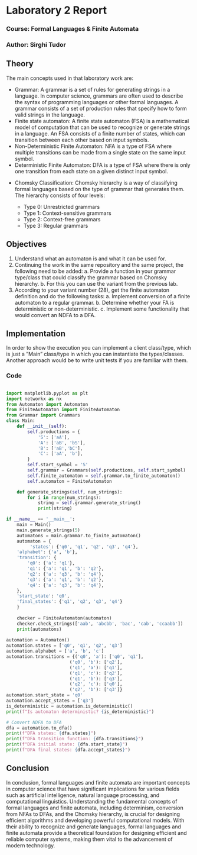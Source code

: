 # Laboratory 2 Report

### Course: Formal Languages & Finite Automata

### Author: Sirghi Tudor

## Theory

The main concepts used in that laboratory work are:

- Grammar: A grammar is a set of rules for generating strings in a language. In computer science, grammars are often used to describe the syntax of programming languages or other formal languages. A grammar consists of a set of production rules that specify how to form valid strings in the language.
- Finite state automaton: A finite state automaton (FSA) is a mathematical model of computation that can be used to recognize or generate strings in a language. An FSA consists of a finite number of states, which can transition between each other based on input symbols.
- Non-Deterministic Finite Automaton: NFA is a type of FSA where multiple transitions can be made from a single state on the same input symbol.
- Deterministic Finite Automaton: DFA is a type of FSA where there is only one transition from each state on a given distinct input symbol.
<ul> 
<li>Chomsky Classification: Chomsky hierarchy is a way of classifying formal languages based on the type of grammar that generates them. The hierarchy consists of four levels:</li>
<ul>
<li>Type 0: Unrestricted grammars</li>
<li>Type 1: Context-sensitive grammars</li>
<li>Type 2: Context-free grammars</li>
<li>Type 3: Regular grammars</li>
</ul>
</ul>

##  Objectives
1. Understand what an automaton is and what it can be used for.
2. Continuing the work in the same repository and the same project, the following need to be added:
   a. Provide a function in your grammar type/class that could classify the grammar based on Chomsky hierarchy.
   b. For this you can use the variant from the previous lab.
3. According to your variant number (28), get the finite automaton definition and do the following tasks:
   a. Implement conversion of a finite automaton to a regular grammar.
   b. Determine whether your FA is deterministic or non-deterministic.
   c. Implement some functionality that would convert an NDFA to a DFA.
   
## Implementation
In order to show the execution you can implement a client class/type, which is just a ”Main” class/type
in which you can instantiate the types/classes. Another approach would be to write unit tests if you
are familiar with them.

### Code

```python

import matplotlib.pyplot as plt
import networkx as nx
from Automaton import Automaton
from FiniteAutomaton import FiniteAutomaton
from Grammar import Grammars
class Main:
    def __init__(self):
        self.productions = {
            'S': ['aA'],
            'A': ['aB', 'bS'],
            'B': ['aB','bC'],
            'C': ['aA', 'b'],
        }
        self.start_symbol = 'S'
        self.grammar = Grammars(self.productions, self.start_symbol)
        self.finite_automaton = self.grammar.to_finite_automaton()
        self.automaton = FiniteAutomaton

    def generate_strings(self, num_strings):
        for i in range(num_strings):
            string = self.grammar.generate_string()
            print(string)

if __name__ == '__main__':
    main = Main()
    main.generate_strings(5)
    automatons = main.grammar.to_finite_automaton()
    automaton = {
         'states': {'q0', 'q1', 'q2', 'q3', 'q4'},
    'alphabet': {'a', 'b'},
    'transition': {
        'q0': {'a': 'q1'},
        'q1': {'a': 'q1', 'b': 'q2'},
        'q2': {'a': 'q3', 'b': 'q4'},
        'q3': {'a': 'q1', 'b': 'q2'},
        'q4': {'a': 'q3', 'b': 'q4'},
    },
    'start_state': 'q0',
    'final_states': {'q1', 'q2', 'q3', 'q4'}
    }
    
    checker = FiniteAutomaton(automaton)
    checker.check_strings(['aab', 'abcbb', 'bac', 'cab', 'ccaabb'])
    print(automatons)
    
automation = Automaton()
automation.states = ['q0', 'q1', 'q2', 'q3']
automation.alphabet = ['a', 'b', 'c']
automation.transitions = {('q0', 'a'): ['q0', 'q1'],
                        ('q0', 'b'): ['q2'],
                        ('q1', 'a'): ['q1'],
                        ('q1', 'c'): ['q2'],
                        ('q1', 'b'): ['q3'],
                        ('q2', 'c'): ['q0'],
                        ('q2', 'b'): ['q3']}
automation.start_state = 'q0'
automation.accept_states = ['q3']
is_deterministic = automation.is_deterministic()
print(f"Is automaton deterministic? {is_deterministic}")

# Convert NDFA to DFA
dfa = automation.to_dfa()
print(f"DFA states: {dfa.states}")
print(f"DFA transition function: {dfa.transitions}")
print(f"DFA initial state: {dfa.start_state}")
print(f"DFA final states: {dfa.accept_states}")
```

## Conclusion
In conclusion, formal languages and finite automata are important concepts in computer science that have significant implications for various fields such as artificial intelligence, natural language processing, and computational linguistics. 
Understanding the fundamental concepts of formal languages and finite automata, including determinism, conversion from NFAs to DFAs, and the Chomsky hierarchy, is crucial for designing efficient algorithms and developing powerful computational models. 
With their ability to recognize and generate languages, formal languages and finite automata provide a theoretical foundation for designing efficient and reliable computer systems, making them vital to the advancement of modern technology.


